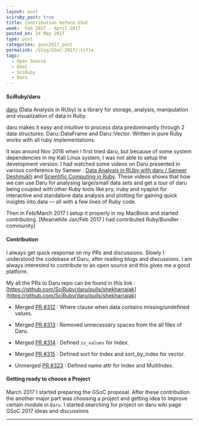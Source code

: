```yaml
---
layout: post
sciruby_post: true
title: Contribution before GSoC
week:  Feb 2017 - April 2017
posted_on: 24 May 2017
type: post
categories: gsoc2017_post
permalink: /blog/GSoC-2017/:title
tags:
  - Open Source
  - GSoC
  - SciRuby
  - Daru
---
```



#### SciRuby/daru

[daru](https://github.com/SciRuby/daru) (Data Analysis in RUby) is a library for storage, analysis, manipulation and visualization of data in Ruby.

daru makes it easy and intuitive to process data predominantly through 2 data structures: Daru::DataFrame and Daru::Vector. Written in pure Ruby works with all ruby implementations.

It was around Nov 2016 when I first tried daru, but because of some system dependencies in my Kali Linux system, I was not able to setup the development version. I had watched some videos on Daru presented in various conference by Sameer : [Data Analysis in RUby with daru / Sameer Deshmukh](https://www.youtube.com/watch?v=ZLBGyACJJS4&t=1529s) and
[Scientific Computing in Ruby](https://www.youtube.com/watch?v=3JWZMT46FSI).
These videos shows that how we can use Daru for analysing
large/small data sets and get a tour of daru being coupled with other Ruby tools like pry,
iruby and nyaplot for interactive and standalone data analysis and plotting for gaining quick
insights into data — all with a few lines of Ruby code.

Then in Feb/March 2017 I setup it properly in my MacBook and started contributing. [Meanwhile Jan/Feb 2017 I had contributed Ruby/Bundler community]


#### Contribution

I always get quick response on my PRs and discussions. Slowly I understood the codebase of Daru, after reading blogs and discussions. I am always interested to contribute to an open source and this gives me a good platform.

My all the PRs to Daru repo can be found in this link : [https://github.com/SciRuby/daru/pulls/shekharrajak](https://github.com/SciRuby/daru/pulls/shekharrajak)

- Merged [PR #312](https://github.com/SciRuby/daru/pull/312) : Where clause when data contains missing/undefined values.

- Merged [PR #313](https://github.com/SciRuby/daru/pull/313) : Removed unnecessary spaces from the all files of Daru.

- Merged [PR #314](https://github.com/SciRuby/daru/pull/314) : Defined `is_values` for Index.

- Merged [PR #315](https://github.com/SciRuby/daru/pull/315) : Defined sort for Index and sort_by_index for vector.

- Unmerged [PR #323](https://github.com/SciRuby/daru/pull/323) : Defined name attr for Index and MultiIndex.


#### Getting ready to choose a Project

March 2017 I started preparing the GSoC proposal. After these contribution the another major part was choosing a project and getting idea to improve certain module in `Daru`. I started searching for project on daru wiki page GSoC 2017 ideas and discussions

-------------------------------------------------